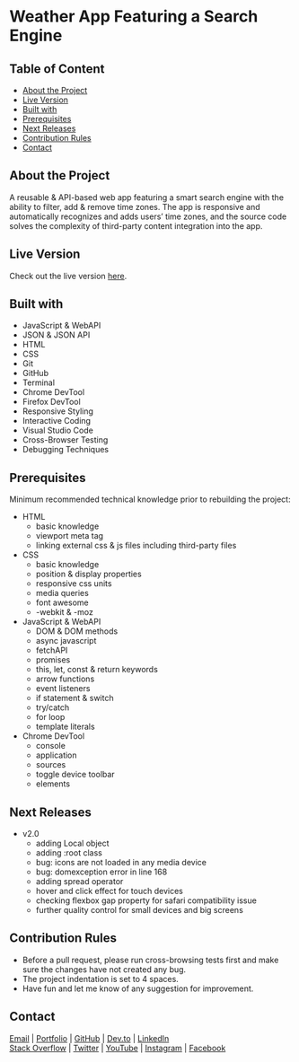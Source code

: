 # Weather App Featuring a Search Engine

<!-- table of content -->
## Table of Content

* [About the Project](#about-the-project)
* [Live Version](#live-version)
* [Built with](#built-with)
* [Prerequisites](#prerequisites)
* [Next Releases](#next-releases)
* [Contribution Rules](#contribution-rules)
* [Contact](#contact)

<!-- about -->
## About the Project

A reusable & API-based web app featuring a smart search engine with the ability to filter, add & remove time zones. The app is responsive and automatically recognizes and adds users’ time zones, and the source code solves the complexity of third-party content integration into the app.

<!-- live version -->
## Live Version

Check out the live version [here](https://ali-shariatii.github.io/weather-app-featuring-a-search-engine/).

<!-- built -->
## Built with

* JavaScript & WebAPI
* JSON & JSON API
* HTML
* CSS
* Git
* GitHub
* Terminal
* Chrome DevTool
* Firefox DevTool
* Responsive Styling
* Interactive Coding
* Visual Studio Code
* Cross-Browser Testing
* Debugging Techniques

<!-- prerequisites -->
## Prerequisites

Minimum recommended technical knowledge prior to rebuilding the project:

* HTML
    * basic knowledge
    * viewport meta tag
    * linking external css & js files including third-party files
* CSS
    * basic knowledge
    * position & display properties
    * responsive css units
    * media queries
    * font awesome
    * -webkit & -moz
* JavaScript & WebAPI
    * DOM & DOM methods
    * async javascript
    * fetchAPI
    * promises
    * this, let, const & return keywords
    * arrow functions
    * event listeners
    * if statement & switch
    * try/catch
    * for loop
    * template literals
* Chrome DevTool
   * console
   * application
   * sources
   * toggle device toolbar
   * elements

<!-- new releases -->
## Next Releases

* v2.0
    * adding Local object
    * adding :root class
    * bug: icons are not loaded in any media device
    * bug: domexception error in line 168
    * adding spread operator
    * hover and click effect for touch devices
    * checking flexbox gap property for safari compatibility issue
    * further quality control for small devices and big screens

<!-- contribution -->
## Contribution Rules

* Before a pull request, please run cross-browsing tests first and make sure the changes have not created any bug.
* The project indentation is set to 4 spaces.
* Have fun and let me know of any suggestion for improvement.

<!-- contact -->
## Contact

[Email](mailto:a.shariatii91@gmail.com) | [Portfolio](https://alishariatii.com/) | [GitHub](https://github.com/ali-shariatii/) | [Dev.to](https://dev.to/alishariatii) | [LinkedIn](https://www.linkedin.com/in/ali-shariatii/)   
[Stack Overflow](https://stackoverflow.com/users/13517523/ali-shariati) | [Twitter](https://twitter.com/a_shariatii) | [YouTube](https://www.youtube.com/channel/UCtMqKuobuxPU_9ZIp8vZXgw) | [Instagram](https://www.instagram.com/web_block/)  | [Facebook](https://www.facebook.com/webblokk)


<!-- 
Guidelines
    https://www.markdownguide.org/basic-syntax/#reference-style-links
    https://guides.github.com/pdfs/markdown-cheatsheet-online.pdf 
-->